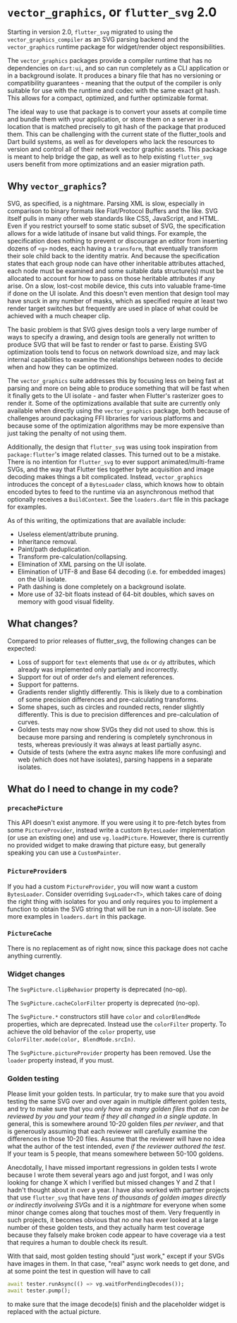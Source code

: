 # `vector_graphics`, or `flutter_svg` 2.0

Starting in version 2.0, `flutter_svg` migrated to using the
`vector_graphics_compiler` as an SVG parsing backend and the `vector_graphics`
runtime package for widget/render object responsibilities.

The `vector_graphics` packages provide a compiler runtime that has no
dependencies on `dart:ui`, and so can run completely as a CLI application or in
a background isolate. It produces a binary file that has no versioning or
compatibility guarantees - meaning that the output of the compiler is only
suitable for use with the runtime and codec with the same exact git hash. This
allows for a compact, optimized, and further optimizable format.

The ideal way to use that package is to convert your assets at compile time and
bundle them with your application, or store them on a server in a location that
is matched precisely to git hash of the package that produced them. This can
be challenging with the current state of the flutter_tools and Dart build
systems, as well as for developers who lack the resources to version and control
all of their network vector graphic assets. This package is meant to help bridge
the gap, as well as to help existing `flutter_svg` users benefit from more
optimizations and an easier migration path.

## Why `vector_graphics`?

SVG, as specified, is a nightmare. Parsing XML is slow, especially in comparison
to binary formats like Flat/Protocol Buffers and the like. SVG itself pulls in
many other web standards like CSS, JavaScript, and HTML. Even if you restrict
yourself to some static subset of SVG, the specification allows for a wide
latitude of insane but valid things. For example, the specification does nothing
to prevent or discourage an editor from inserting dozens of `<g>` nodes, each
having a `transform`, that eventually transform their sole child back to the
identity matrix. And because the specification states that each group node can
have other inheritable attributes attached, each node must be examined and some
suitable data structure(s) must be allocated to account for how to pass on
those heritable attributes if any arise. On a slow, lost-cost mobile device,
this cuts into valuable frame-time if done on the UI isolate. And this doesn't
even mention that design tool may have snuck in any number of masks, which as
specified require at least two render target switches but frequently are used in
place of what could be achieved with a much cheaper clip.

The basic problem is that SVG gives design tools a very large number of ways to
specify a drawing, and design tools are generally not written to produce SVG
that will be fast to render or fast to parse. Existing SVG optimization tools
tend to focus on network download size, and may lack internal capabilities to
examine the relationships between nodes to decide when and how they can be
optimized.

The `vector_graphics` suite addresses this by focusing less on being fast at
parsing and more on being able to produce something that will be fast when it
finally gets to the UI isolate - and faster when Flutter's rasterizer goes to
render it. Some of the optimizations available that suite are currently only
available when directly using the `vector_graphics` package, both because of
challenges around packaging FFI libraries for various platforms and because
some of the optimization algorithms may be more expensive than just taking the
penalty of not using them.

Additionally, the design that `flutter_svg` was using took inspiration from
`package:flutter`'s image related classes. This turned out to be a mistake.
There is no intention for `flutter_svg` to ever support animated/multi-frame
SVGs, and the way that Flutter ties together byte acquisition and image decoding
makes things a bit complicated. Instead, `vector_graphics` introduces the
concept of a `BytesLoader` class, which knows how to obtain encoded bytes to
feed to the runtime via an asynchronous method that optionally receives a
`BuildContext`.  See the `loaders.dart` file in this package for examples.

As of this writing, the optimizations that are available include:

- Useless element/attribute pruning.
- Inheritance removal.
- Paint/path deduplication.
- Transform pre-calculation/collapsing.
- Elimination of XML parsing on the UI isolate.
- Elimination of UTF-8 and Base 64 decoding (i.e. for embedded images) on the UI
  isolate.
- Path dashing is done completely on a background isolate.
- More use of 32-bit floats instead of 64-bit doubles, which saves on memory
  with good visual fidelity.

## What changes?

Compared to prior releases of flutter_svg, the following changes can be
expected:

- Loss of support for `text` elements that use `dx` or `dy` attributes, which
  already was implemented only partially and incorrectly.
- Support for out of order `defs` and element references.
- Support for patterns.
- Gradients render slightly differently. This is likely due to a combination of
  some precision differences and pre-calculating transforms.
- Some shapes, such as circles and rounded rects, render slightly differently.
  This is due to precision differences and pre-calculation of curves.
- Golden tests may now show SVGs they did not used to show. this is because more
  parsing and rendering is completely synchronous in tests, whereas previously
  it was always at least partially async.
- Outside of tests (where the extra async makes life more confusing) and web
  (which does not have isolates), parsing happens in a separate isolates.

## What do I need to change in my code?

### `precachePicture`

This API doesn't exist anymore. If you were using it to pre-fetch bytes from
some `PictureProvider`, instead write a custom `BytesLoader` implementation
(or use an existing one) and use `vg.loadPicture`. However, there is currently
no provided widget to make drawing that picture easy, but generally speaking
you can use a `CustomPainter`.

### `PictureProvider`s

If you had a custom `PictureProvider`, you will now want a custom `BytesLoader`.
Consider overriding `SvgLoader<T>`, which takes care of doing the right thing
with isolates for you and only requires you to implement a function to obtain
the SVG string that will be run in a non-UI isolate. See more examples in
`loaders.dart` in this package.

### `PictureCache`

There is no replacement as of right now, since this package does not cache
anything currently.

### Widget changes

The `SvgPicture.clipBehavior` property is deprecated (no-op).

The `SvgPicture.cacheColorFilter` property is deprecated (no-op).

The `SvgPicture.*` constructors still have `color` and `colorBlendMode`
properties, which are deprecated. Instead use the `colorFilter` property. To
achieve the old behavior of the `color` property, use
`ColorFilter.mode(color, BlendMode.srcIn)`.

The `SvgPicture.pictureProvider` property has been removed. Use the `loader`
property instead, if you must.

### Golden testing

Please limit your golden tests. In particular, try to make sure that you avoid
testing the same SVG over and over again in multiple different golden tests,
and try to make sure that you _only have as many golden files that as can be
reviewed by you and your team if they all changed in a single update_. In
general, this is somewhere around 10-20 golden files _per reviwer_, and that is
generously assuming that each reviewer will carefully examine the differences
in those 10-20 files. Assume that the reviewer will have no idea what the author
of the test intended, _even if the reviewer authored the test_. If your team
is 5 people, that means somewhere between 50-100 goldens.

Anecdotally, I have missed important regressions in golden tests I wrote because
I wrote them several years ago and just forgot, and I was only looking for
change X which I verified but missed changes Y and Z that I hadn't thought about
in over a year. I have also worked with partner projects that use `flutter_svg`
that have _tens of thousands of golden images directly or indirectly involveing
SVGs_ and it is a _nightmare_ for everyone when some minor change comes along
that touches most of them. Very frequently in such projects, it becomes obvious
that _no one_ has ever looked at a large number of these golden tests, and they
actually harm test coverage because they falsely make broken code appear to have
coverage via a test that requires a human to double check its result.

With that said, most golden testing should "just work," except if your SVGs have
images in them. In that case, "real" async work needs to get done, and at some
point the test in question will have to call

```dart
await tester.runAsync(() => vg.waitForPendingDecodes());
await tester.pump();
```

to make sure that the image decode(s) finish and the placeholder widget is
replaced with the actual picture.
